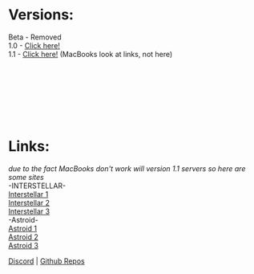# Versions:
Beta - Removed
<br>
1.0 - <a href="https://notblocked.github.io/index/1.0.html">Click here!</a>
<br>
1.1 - <a href="https://notblocked.github.io/index/1.1.html">Click here!</a>  (MacBooks look at links, not here)
<br> <br>
<br><br><br><br><br><br>
# Links:
*due to the fact MacBooks don't work will version 1.1 servers so here are some sites*
 <br>
 -INTERSTELLAR- <br>
<a href="https://rocketsciencepdf.vercel.app">Interstellar 1</a>
<br>
<a href="https://yjmc.fr.to">Interstellar 2</a>
<br>
<a href="https://learningscience.uk.to">Interstellar 3</a>
<br>
-Astroid- <br>
<a href="https://quickmath.seabeg.com/">Astroid 1</a>
<br>
<a href="https://chxrgdtxte.home.kg/">Astroid 2</a>
<br>
<a href="https://mathisfunny.joefrance.org/">Astroid 3</a>

<a href="https://discord.gg/eSak97bDyV">Discord</a>  |  <a href="https://github.com/orgs/NotBlocked/repositories">Github Repos</a>  
